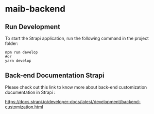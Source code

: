 # maib-backend

## Run Development
To start the Strapi application, run the following command in the project folder:

```
npm run develop
#or
yarn develop
```

## Back-end Documentation Strapi
Please check out this link to know more about back-end customization documentation in Strapi :

https://docs.strapi.io/developer-docs/latest/development/backend-customization.html
